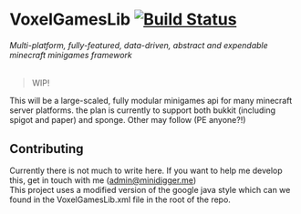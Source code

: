 # VoxelGamesLib [![Build Status](http://ci.minidigger.me/buildStatus/icon?job=VoxelGamesLib&build=2)](http://ci.minidigger.me/job/VoxelGamesLib/2/)

###### Multi-platform, fully-featured, data-driven, abstract and expendable minecraft minigames framework

> WIP!

This will be a large-scaled, fully modular minigames api for many minecraft server platforms. the plan is currently to support both bukkit (including spigot and paper) and sponge. Other may follow (PE anyone?!)

## Contributing

Currently there is not much to write here. If you want to help me develop this, get in touch with me (admin@minidigger.me)  
This project uses a modified version of the google java style which can we found in the VoxelGamesLib.xml file in the root of the repo.
